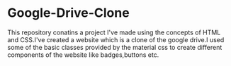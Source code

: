 # Google-Drive-Clone
This repository conatins a project I've made using the concepts of HTML and CSS.I've created a website which is a clone of the google drive.I used some of the basic classes provided by the material css to create different components of the website like badges,buttons etc.
